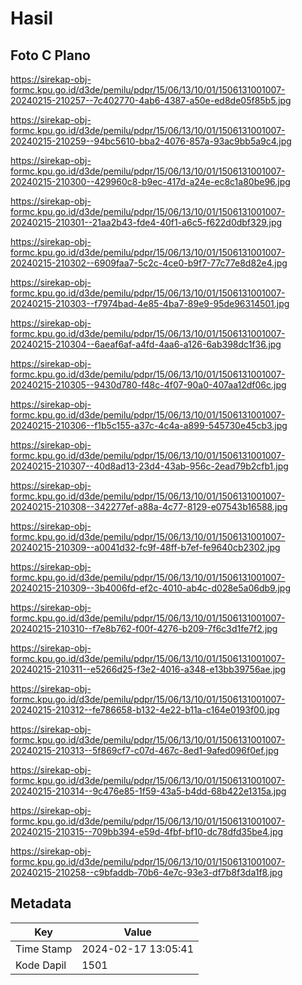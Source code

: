 # Hasil

## Foto C Plano

https://sirekap-obj-formc.kpu.go.id/d3de/pemilu/pdpr/15/06/13/10/01/1506131001007-20240215-210257--7c402770-4ab6-4387-a50e-ed8de05f85b5.jpg

https://sirekap-obj-formc.kpu.go.id/d3de/pemilu/pdpr/15/06/13/10/01/1506131001007-20240215-210259--94bc5610-bba2-4076-857a-93ac9bb5a9c4.jpg

https://sirekap-obj-formc.kpu.go.id/d3de/pemilu/pdpr/15/06/13/10/01/1506131001007-20240215-210300--429960c8-b9ec-417d-a24e-ec8c1a80be96.jpg

https://sirekap-obj-formc.kpu.go.id/d3de/pemilu/pdpr/15/06/13/10/01/1506131001007-20240215-210301--21aa2b43-fde4-40f1-a6c5-f622d0dbf329.jpg

https://sirekap-obj-formc.kpu.go.id/d3de/pemilu/pdpr/15/06/13/10/01/1506131001007-20240215-210302--6909faa7-5c2c-4ce0-b9f7-77c77e8d82e4.jpg

https://sirekap-obj-formc.kpu.go.id/d3de/pemilu/pdpr/15/06/13/10/01/1506131001007-20240215-210303--f7974bad-4e85-4ba7-89e9-95de96314501.jpg

https://sirekap-obj-formc.kpu.go.id/d3de/pemilu/pdpr/15/06/13/10/01/1506131001007-20240215-210304--6aeaf6af-a4fd-4aa6-a126-6ab398dc1f36.jpg

https://sirekap-obj-formc.kpu.go.id/d3de/pemilu/pdpr/15/06/13/10/01/1506131001007-20240215-210305--9430d780-f48c-4f07-90a0-407aa12df06c.jpg

https://sirekap-obj-formc.kpu.go.id/d3de/pemilu/pdpr/15/06/13/10/01/1506131001007-20240215-210306--f1b5c155-a37c-4c4a-a899-545730e45cb3.jpg

https://sirekap-obj-formc.kpu.go.id/d3de/pemilu/pdpr/15/06/13/10/01/1506131001007-20240215-210307--40d8ad13-23d4-43ab-956c-2ead79b2cfb1.jpg

https://sirekap-obj-formc.kpu.go.id/d3de/pemilu/pdpr/15/06/13/10/01/1506131001007-20240215-210308--342277ef-a88a-4c77-8129-e07543b16588.jpg

https://sirekap-obj-formc.kpu.go.id/d3de/pemilu/pdpr/15/06/13/10/01/1506131001007-20240215-210309--a0041d32-fc9f-48ff-b7ef-fe9640cb2302.jpg

https://sirekap-obj-formc.kpu.go.id/d3de/pemilu/pdpr/15/06/13/10/01/1506131001007-20240215-210309--3b4006fd-ef2c-4010-ab4c-d028e5a06db9.jpg

https://sirekap-obj-formc.kpu.go.id/d3de/pemilu/pdpr/15/06/13/10/01/1506131001007-20240215-210310--f7e8b762-f00f-4276-b209-7f6c3d1fe7f2.jpg

https://sirekap-obj-formc.kpu.go.id/d3de/pemilu/pdpr/15/06/13/10/01/1506131001007-20240215-210311--e5266d25-f3e2-4016-a348-e13bb39756ae.jpg

https://sirekap-obj-formc.kpu.go.id/d3de/pemilu/pdpr/15/06/13/10/01/1506131001007-20240215-210312--fe786658-b132-4e22-b11a-c164e0193f00.jpg

https://sirekap-obj-formc.kpu.go.id/d3de/pemilu/pdpr/15/06/13/10/01/1506131001007-20240215-210313--5f869cf7-c07d-467c-8ed1-9afed096f0ef.jpg

https://sirekap-obj-formc.kpu.go.id/d3de/pemilu/pdpr/15/06/13/10/01/1506131001007-20240215-210314--9c476e85-1f59-43a5-b4dd-68b422e1315a.jpg

https://sirekap-obj-formc.kpu.go.id/d3de/pemilu/pdpr/15/06/13/10/01/1506131001007-20240215-210315--709bb394-e59d-4fbf-bf10-dc78dfd35be4.jpg

https://sirekap-obj-formc.kpu.go.id/d3de/pemilu/pdpr/15/06/13/10/01/1506131001007-20240215-210258--c9bfaddb-70b6-4e7c-93e3-df7b8f3da1f8.jpg


## Metadata

| Key        | Value               |
| ---------- | ------------------- |
| Time Stamp | 2024-02-17 13:05:41 |
| Kode Dapil | 1501                |



